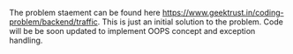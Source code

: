The problem staement can be found here https://www.geektrust.in/coding-problem/backend/traffic.
This is just an initial solution to the problem.
Code will be be soon updated to implement OOPS concept and exception handling.
